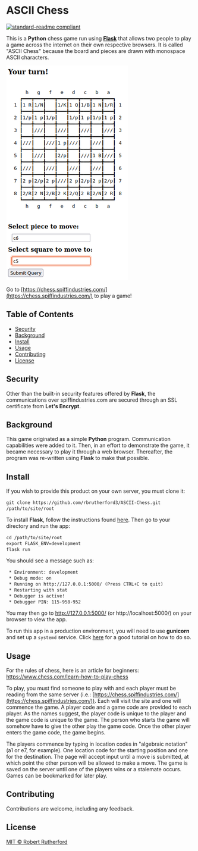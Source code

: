 # ASCII Chess
[![standard-readme compliant](https://img.shields.io/badge/readme%20style-standard-brightgreen.svg?style=flat-square)](https://github.com/RichardLitt/standard-readme)

This is a **Python** chess game run using [**Flask**](https://flask.palletsprojects.com/en/2.2.x/) that allows two people to play a game across the internet on their own respective browsers.  It is called "ASCII Chess" because the board and pieces are drawn with monospace ASCII characters.

![screenshot](screenshot.png)

Go to [https://chess.spiffindustries.com/](https://chess.spiffindustries.com/) to play a game!

## Table of Contents

- [Security](#security)
- [Background](#background)
- [Install](#install)
- [Usage](#usage)
- [Contributing](#contributing)
- [License](#license)

## Security

Other than the built-in security features offered by **Flask**, the communications over spiffindustries.com are secured through an SSL certificate from **Let's Encrypt**. 

## Background

This game originated as a simple **Python** program.  Communication capabilities were added to it.  Then, in an effort to demonstrate the game, it became necessary to play it through a web browser.  Thereafter, the program was re-written using **Flask** to make that possible.

## Install

If you wish to provide this product on your own server, you must clone it:

```
git clone https://github.com/rbrutherford3/ASCII-Chess.git /path/to/site/root
```
To install **Flask**, follow the instructions found [here](https://flask.palletsprojects.com/en/2.2.x/installation/).  Then go to your directory and run the app:
```
cd /path/to/site/root
export FLASK_ENV=development
flask run
```
You should see a message such as:
```
 * Environment: development
 * Debug mode: on
 * Running on http://127.0.0.1:5000/ (Press CTRL+C to quit)
 * Restarting with stat
 * Debugger is active!
 * Debugger PIN: 115-958-952
 ```
You may then go to http://127.0.0.1:5000/ (or http://localhost:5000/) on your browser to view the app.

To run this app in a production environment, you will need to use **gunicorn** and set up a `systemd` service.  Click [here](https://www.edmondchuc.com/blog/deploying-python-flask-with-gunicorn-nginx-and-systemd) for a good tutorial on how to do so.

## Usage

For the rules of chess, here is an article for beginners: https://www.chess.com/learn-how-to-play-chess

To play, you must find someone to play with and each player must be reading from the same server (i.e.: [https://chess.spiffindustries.com/](https://chess.spiffindustries.com/)).  Each will visit the site and one will commence the game.  A player code and a game code are provided to each player.  As the names suggest, the player code is unique to the player and the game code is unique to the game.  The person who starts the game will somehow have to give the other play the game code.  Once the other player enters the game code, the game begins.

The players commence by typing in location codes in "algebraic notation" (a1 or e7, for example). One location code for the starting position and one for the destination.  The page will accept input until a move is submitted, at which point the other person will be allowed to make a move.  The game is saved on the server until one of the players wins or a stalemate occurs.  Games can be bookmarked for later play.

## Contributing

Contributions are welcome, including any feedback.

## License

[MIT © Robert Rutherford](../LICENSE)
